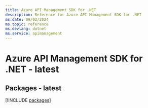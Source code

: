 ```yaml
---
title: Azure API Management SDK for .NET
description: Reference for Azure API Management SDK for .NET
ms.date: 09/02/2024
ms.topic: reference
ms.devlang: dotnet
ms.service: apimanagement
---
```

# Azure API Management SDK for .NET - latest
## Packages - latest
[!INCLUDE [packages](api-management-index.md)]